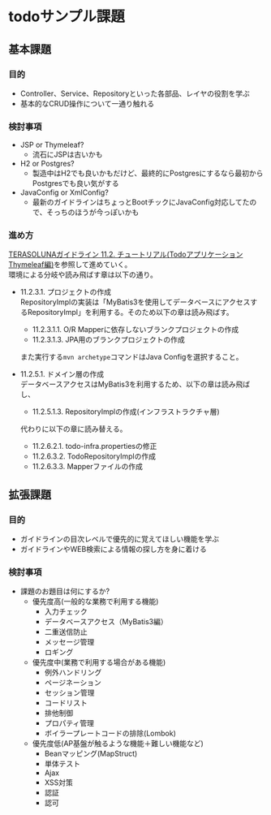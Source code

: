 # todoサンプル課題
## 基本課題
### 目的
- Controller、Service、Repositoryといった各部品、レイヤの役割を学ぶ
- 基本的なCRUD操作について一通り触れる

### 検討事項
- JSP or Thymeleaf?
  - 流石にJSPは古いかも
- H2 or Postgres?
  - 製造中はH2でも良いかもだけど、最終的にPostgresにするなら最初からPostgresでも良い気がする
- JavaConfig or XmlConfig?
  - 最新のガイドラインはちょっとBootチックにJavaConfig対応してたので、そっちのほうが今っぽいかも

### 進め方
[TERASOLUNAガイドライン 11.2. チュートリアル(Todoアプリケーション Thymeleaf編)](https://terasolunaorg.github.io/guideline/current/ja/Tutorial/TutorialTodoThymeleaf.html)を参照して進めていく。  
環境による分岐や読み飛ばす章は以下の通り。
- 11.2.3.1. プロジェクトの作成  
  RepositoryImplの実装は「MyBatis3を使用してデータベースにアクセスするRepositoryImpl」を利用する。そのため以下の章は読み飛ばす。
  - 11.2.3.1.1. O/R Mapperに依存しないブランクプロジェクトの作成
  - 11.2.3.1.3. JPA用のブランクプロジェクトの作成

  また実行する`mvn archetype`コマンドはJava Configを選択すること。
- 11.2.5.1. ドメイン層の作成  
  データベースアクセスはMyBatis3を利用するため、以下の章は読み飛ばし、
  - 11.2.5.1.3. RepositoryImplの作成(インフラストラクチャ層)

  代わりに以下の章に読み替える。
  - 11.2.6.2.1. todo-infra.propertiesの修正
  - 11.2.6.3.2. TodoRepositoryImplの作成
  - 11.2.6.3.3. Mapperファイルの作成

## 拡張課題
### 目的
- ガイドラインの目次レベルで優先的に覚えてほしい機能を学ぶ
- ガイドラインやWEB検索による情報の探し方を身に着ける
### 検討事項
- 課題のお題目は何にするか?
  - 優先度高(一般的な業務で利用する機能)
    - 入力チェック
    - データベースアクセス（MyBatis3編）
    - 二重送信防止
    - メッセージ管理
    - ロギング
  - 優先度中(業務で利用する場合がある機能)
    - 例外ハンドリング
    - ページネーション
    - セッション管理
    - コードリスト
    - 排他制御
    - プロパティ管理
    - ボイラープレートコードの排除(Lombok)
  - 優先度低(AP基盤が触るような機能＋難しい機能など)
    - Beanマッピング(MapStruct)
    - 単体テスト
    - Ajax
    - XSS対策
    - 認証
    - 認可